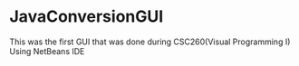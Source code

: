 # JavaConversionGUI
This was the first GUI that was done during CSC260(Visual Programming I) Using NetBeans IDE
